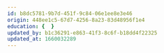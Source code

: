 ```yaml
---
id: b8dc5781-9b7d-451f-9c84-06e1ee8e3e46
origin: 448ee1c5-67d7-4256-8a23-83d48956f1e4
education: {  }
updated_by: b1c36291-e863-41f3-8c6f-b18dd4f22325
updated_at: 1660032289
---
```

